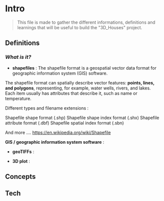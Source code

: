 # Intro

> This file is made to gather the different informations, definitions and learnings that will be useful to build the "3D_Houses" project.

## Definitions

### *What is it?*

* **shapefiles** : The shapefile format is a geospatial vector data format for geographic information system (GIS) software.

The shapefile format can spatially describe vector features: **points, lines, and polygons**, representing, for example, water wells, rivers, and lakes. Each item usually has attributes that describe it, such as name or temperature.

Different types and filename extensions : 

Shapefile shape format (.shp)
Shapefile shape index format (.shx)
Shapefile attribute format (.dbf)
Shapefile spatial index format (.sbn)

And more .... https://en.wikipedia.org/wiki/Shapefile


**GIS / geographic information system software** : 





* **geoTIFFs** : 

* **3D plot** :






## Concepts




## Tech
